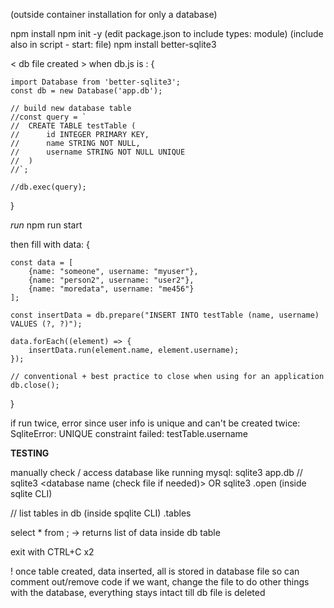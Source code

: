 (outside container installation for only a database)

npm install
npm init -y
(edit package.json to include types: module)
(include also in script - start: file)
npm install better-sqlite3


< db file created > when db.js is :
{

	import Database from 'better-sqlite3';
	const db = new Database('app.db');

	// build new database table
	//const query = `
	//	CREATE TABLE testTable (
	//		id INTEGER PRIMARY KEY,
	//		name STRING NOT NULL,
	//		username STRING NOT NULL UNIQUE
	//	)
	//`;

	//db.exec(query);

}

*run*
npm run start

then fill with data:
{

	const data = [
		{name: "someone", username: "myuser"},
		{name: "person2", username: "user2"},
		{name: "moredata", username: "me456"}
	];

	const insertData = db.prepare("INSERT INTO testTable (name, username) VALUES (?, ?)");

	data.forEach((element) => {
		insertData.run(element.name, element.username);
	});

	// conventional + best practice to close when using for an application
	db.close(); 

}

if run twice, error since user info is unique and can't be created twice:
SqliteError: UNIQUE constraint failed: testTable.username

**TESTING**

manually check / access database like running mysql:
sqlite3 app.db // sqlite3 <database name (check file if needed)>
OR
sqlite3
.open <filename> (inside sqlite CLI)

// list tables in db
(inside spqlite CLI)
.tables

select * from <table>;
-> returns list of data inside db table

exit with CTRL+C x2


! once table created, data inserted, all is stored in database file so can comment out/remove code if we want, change the file to
	do other things with the database, everything stays intact till db file is deleted